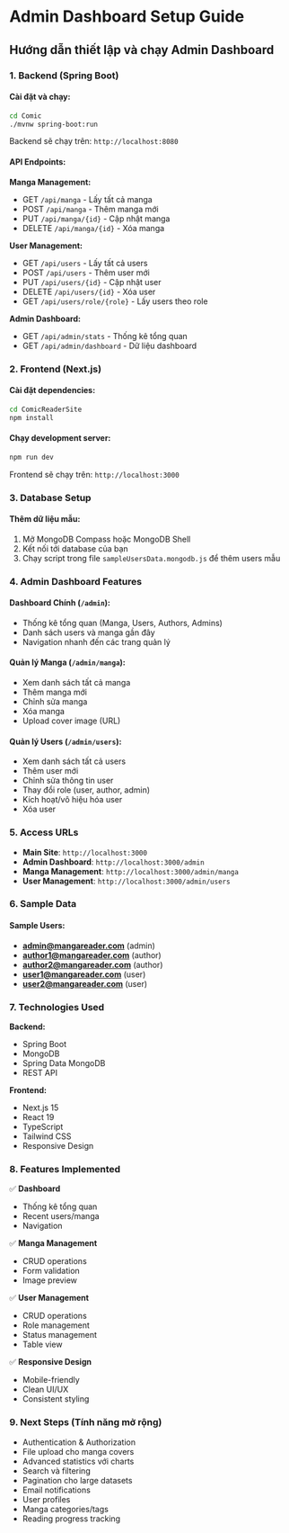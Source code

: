 # Admin Dashboard Setup Guide

## Hướng dẫn thiết lập và chạy Admin Dashboard

### 1. Backend (Spring Boot)

#### Cài đặt và chạy:
```bash
cd Comic
./mvnw spring-boot:run
```

Backend sẽ chạy trên: `http://localhost:8080`

#### API Endpoints:

**Manga Management:**
- GET `/api/manga` - Lấy tất cả manga
- POST `/api/manga` - Thêm manga mới
- PUT `/api/manga/{id}` - Cập nhật manga
- DELETE `/api/manga/{id}` - Xóa manga

**User Management:**
- GET `/api/users` - Lấy tất cả users
- POST `/api/users` - Thêm user mới
- PUT `/api/users/{id}` - Cập nhật user
- DELETE `/api/users/{id}` - Xóa user
- GET `/api/users/role/{role}` - Lấy users theo role

**Admin Dashboard:**
- GET `/api/admin/stats` - Thống kê tổng quan
- GET `/api/admin/dashboard` - Dữ liệu dashboard

### 2. Frontend (Next.js)

#### Cài đặt dependencies:
```bash
cd ComicReaderSite
npm install
```

#### Chạy development server:
```bash
npm run dev
```

Frontend sẽ chạy trên: `http://localhost:3000`

### 3. Database Setup

#### Thêm dữ liệu mẫu:
1. Mở MongoDB Compass hoặc MongoDB Shell
2. Kết nối tới database của bạn
3. Chạy script trong file `sampleUsersData.mongodb.js` để thêm users mẫu

### 4. Admin Dashboard Features

#### Dashboard Chính (`/admin`):
- Thống kê tổng quan (Manga, Users, Authors, Admins)
- Danh sách users và manga gần đây
- Navigation nhanh đến các trang quản lý

#### Quản lý Manga (`/admin/manga`):
- Xem danh sách tất cả manga
- Thêm manga mới
- Chỉnh sửa manga 
- Xóa manga
- Upload cover image (URL)

#### Quản lý Users (`/admin/users`):
- Xem danh sách tất cả users
- Thêm user mới
- Chỉnh sửa thông tin user
- Thay đổi role (user, author, admin)
- Kích hoạt/vô hiệu hóa user
- Xóa user

### 5. Access URLs

- **Main Site**: `http://localhost:3000`
- **Admin Dashboard**: `http://localhost:3000/admin`
- **Manga Management**: `http://localhost:3000/admin/manga`
- **User Management**: `http://localhost:3000/admin/users`

### 6. Sample Data

#### Sample Users:
- **admin@mangareader.com** (admin) 
- **author1@mangareader.com** (author)
- **author2@mangareader.com** (author)
- **user1@mangareader.com** (user)
- **user2@mangareader.com** (user)

### 7. Technologies Used

**Backend:**
- Spring Boot
- MongoDB
- Spring Data MongoDB
- REST API

**Frontend:**
- Next.js 15
- React 19
- TypeScript
- Tailwind CSS
- Responsive Design

### 8. Features Implemented

✅ **Dashboard**
- Thống kê tổng quan
- Recent users/manga
- Navigation

✅ **Manga Management**
- CRUD operations
- Form validation
- Image preview

✅ **User Management** 
- CRUD operations
- Role management
- Status management
- Table view

✅ **Responsive Design**
- Mobile-friendly
- Clean UI/UX
- Consistent styling

### 9. Next Steps (Tính năng mở rộng)

- Authentication & Authorization
- File upload cho manga covers
- Advanced statistics với charts
- Search và filtering
- Pagination cho large datasets
- Email notifications
- User profiles
- Manga categories/tags
- Reading progress tracking
